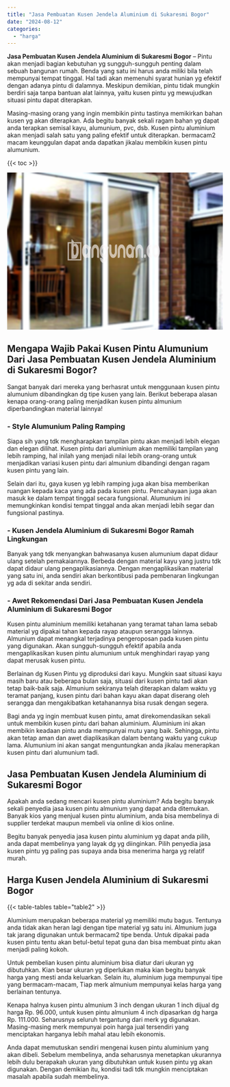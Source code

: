 ```yaml
---
title: "Jasa Pembuatan Kusen Jendela Aluminium di Sukaresmi Bogor"
date: "2024-08-12"
categories: 
  - "harga"
---
```


**Jasa Pembuatan Kusen Jendela Aluminium di Sukaresmi Bogor** – Pintu akan menjadi bagian kebutuhan yg sungguh-sungguh penting dalam sebuah bangunan rumah. Benda yang satu ini harus anda miliki bila telah mempunyai tempat tinggal. Hal tadi akan memenuhi syarat hunian yg efektif dengan adanya pintu di dalamnya. Meskipun demikian, pintu tidak mungkin berdiri saja tanpa bantuan alat lainnya, yaitu kusen pintu yg mewujudkan situasi pintu dapat diterapkan.

Masing-masing orang yang ingin membikin pintu tastinya memikirkan bahan kusen yg akan diterapkan. Ada begitu banyak sekali ragam bahan yg dapat anda terapkan semisal kayu, alumunium, pvc, dsb. Kusen pintu aluminium akan menjadi salah satu yang paling efektif untuk diterapkan. bermacam2 macam keunggulan dapat anda dapatkan jikalau membikin kusen pintu alumunium.

{{< toc >}}

![Jasa Pembuatan Kusen Jendela Aluminium di Sukaresmi Bogor](/images/harga-kusen-jendela-alumunium-44.png)

## Mengapa Wajib Pakai Kusen Pintu Alumunium Dari Jasa Pembuatan Kusen Jendela Aluminium di Sukaresmi Bogor?

Sangat banyak dari mereka yang berhasrat untuk menggunaan kusen pintu alumunium dibandingkan dg tipe kusen yang lain. Berikut beberapa alasan kenapa orang-orang paling menjadikan kusen pintu almunium diperbandingkan material lainnya!

### \- Style Alumunium Paling Ramping

Siapa sih yang tdk mengharapkan tampilan pintu akan menjadi lebih elegan dan elegan dilihat. Kusen pintu dari aluminium akan memiliki tampilan yang lebih ramping, hal inilah yang menjadi nilai lebih orang-orang untuk menjadikan variasi kusen pintu dari almunium dibandingi dengan ragam kusen pintu yang lain.

Selain dari itu, gaya kusen yg lebih ramping juga akan bisa memberikan ruangan kepada kaca yang ada pada kusen pintu. Pencahayaan juga akan masuk ke dalam tempat tinggal secara fungsional. Alumunium ini memungkinkan kondisi tempat tinggal anda akan menjadi lebih segar dan fungsional pastinya.

### \- Kusen Jendela Aluminium di Sukaresmi Bogor Ramah Lingkungan

Banyak yang tdk menyangkan bahwasanya kusen alumunium dapat didaur ulang setelah pemakaiannya. Berbeda dengan material kayu yang justru tdk dapat didaur ulang pengaplikasiannya. Dengan mengaplikasikan material yang satu ini, anda sendiri akan berkontibusi pada pembenaran lingkungan yg ada di sekitar anda sendiri.

### \- Awet Rekomendasi Dari Jasa Pembuatan Kusen Jendela Aluminium di Sukaresmi Bogor

Kusen pintu aluminium memiliki ketahanan yang teramat tahan lama sebab material yg dipakai tahan kepada rayap ataupun serangga lainnya. Almunium dapat menangkal terjadinya pengeroposan pada kusen pintu yang digunakan. Akan sungguh-sungguh efektif apabila anda mengaplikasikan kusen pintu alumunium untuk menghindari rayap yang dapat merusak kusen pintu.

Berlainan dg Kusen Pintu yg diproduksi dari kayu. Mungkin saat situasi kayu masih baru atau beberapa bulan saja, situasi dari kusen pintu tadi akan tetap baik-baik saja. Almunium sekiranya telah diterapkan dalam waktu yg teramat panjang, kusen pintu dari bahan kayu akan dapat diserang oleh serangga dan mengakibatkan ketahanannya bisa rusak dengan segera.

Bagi anda yg ingin membuat kusen pintu, amat direkomendasikan sekali untuk membikin kusen pintu dari bahan aluminium. Aluminium ini akan membikin keadaan pintu anda mempunyai mutu yang baik. Sehingga, pintu akan tetap aman dan awet diaplikasikan dalam bentang waktu yang cukup lama. Alumunium ini akan sangat menguntungkan anda jikalau menerapkan kusen pintu dari alumunium tadi.

## Jasa Pembuatan Kusen Jendela Aluminium di Sukaresmi Bogor

Apakah anda sedang mencari kusen pintu aluminium? Ada begitu banyak sekali penyedia jasa kusen pintu almunium yang dapat anda ditemukan. Banyak kios yang menjual kusen pintu aluminium, anda bisa membelinya di supplier terdekat maupun membeli via online di kios online.

Begitu banyak penyedia jasa kusen pintu aluminium yg dapat anda pilih, anda dapat membelinya yang layak dg yg diinginkan. Pilih penyedia jasa kusen pintu yg paling pas supaya anda bisa menerima harga yg relatif murah.

## Harga Kusen Jendela Aluminium di Sukaresmi Bogor

{{< table-tables table="table2" >}}

Aluminium merupakan beberapa material yg memiliki mutu bagus. Tentunya anda tidak akan heran lagi dengan tipe material yg satu ini. Almunium juga tak jarang digunakan untuk bermacam2 tipe benda. Untuk dipakai pada kusen pintu tentu akan betul-betul tepat guna dan bisa membuat pintu akan menjadi paling kokoh.

Untuk pembelian kusen pintu aluminium bisa diatur dari ukuran yg dibutuhkan. Kian besar ukuran yg diperlukan maka kian begitu banyak harga yang mesti anda keluarkan. Selain itu, aluminium juga mempunyai tipe yang bermacam-macam, Tiap merk almunium mempunyai kelas harga yang berlainan tentunya.

Kenapa halnya kusen pintu almunium 3 inch dengan ukuran 1 inch dijual dg harga Rp. 96.000, untuk kusen pintu almunium 4 inch dipasarkan dg harga Rp. 111.000. Seharusnya seluruh tergantung dari merk yg digunakan. Masing-masing merk mempunyai poin harga jual tersendiri yang menciptakan harganya lebih mahal atau lebih ekonomis.

Anda dapat memutuskan sendiri mengenai kusen pintu aluminium yang akan dibeli. Sebelum membelinya, anda seharusnya menetapkan ukurannya lebih dulu berapakah ukuran yang dibutuhkan untuk kusen pintu yg akan digunakan. Dengan demikian itu, kondisi tadi tdk mungkin menciptakan masalah apabila sudah membelinya.
